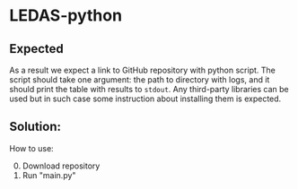 # LEDAS-python

## Expected

As a result we expect a link to GitHub repository with python script. The script should take one argument: the path to directory with logs, and it should print the table with results to `stdout`. Any third-party libraries can be used but in such case some instruction about installing them is expected.

## Solution:

How to use:

0. Download repository
1. Run "main.py"
